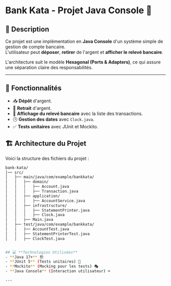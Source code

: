 # Bank Kata - Projet Java Console 🏦

## 📌 Description
Ce projet est une implémentation en **Java Console** d'un système simple de gestion de compte bancaire.  
L'utilisateur peut **déposer**, **retirer** de l'argent et **afficher le relevé bancaire**.

L'architecture suit le modèle **Hexagonal (Ports & Adapters)**, ce qui assure une séparation claire des responsabilités.

---

## 🚀 **Fonctionnalités**
- 📥 **Dépôt** d'argent.
- 💸 **Retrait** d'argent.
- 📜 **Affichage du relevé bancaire** avec la liste des transactions.
- 🕒 **Gestion des dates** avec `Clock.java`.
- ✅ **Tests unitaires** avec JUnit et Mockito.

## 🏗️ Architecture du Projet
Voici la structure des fichiers du projet :

```bash
bank-kata/
│── src/
│   ├── main/java/com/example/bankkata/
│   │   ├── domain/             
│   │   │   ├── Account.java
│   │   │   ├── Transaction.java
│   │   ├── application/       
│   │   │   ├── AccountService.java
│   │   ├── infrastructure/      
│   │   │   ├── StatementPrinter.java
│   │   │   ├── Clock.java
│   │   ├── Main.java             
│   ├── test/java/com/example/bankkata/
│   │   ├── AccountTest.java
│   │   ├── StatementPrinterTest.java
│   │   ├── ClockTest.java


## 💻 **Technologies Utilisées**
- **Java 17+** 🏗️
- **JUnit 5** (Tests unitaires) 🧪
- **Mockito** (Mocking pour les tests) 🎭
- **Java Console** (Interaction utilisateur) ⌨️

---

